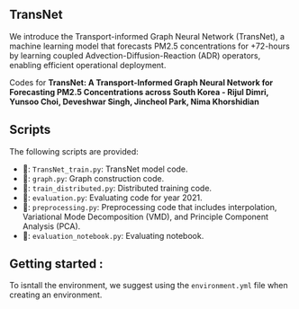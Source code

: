 ## TransNet
We introduce the Transport-informed Graph Neural Network (TransNet), a machine learning model that forecasts PM2.5 concentrations for +72-hours by learning coupled Advection-Diffusion-Reaction (ADR) operators, enabling efficient operational deployment.

Codes for **TransNet: A Transport-Informed Graph Neural Network for Forecasting PM2.5 Concentrations across South Korea - Rijul Dimri, Yunsoo Choi, Deveshwar Singh, Jincheol Park, Nima Khorshidian**

## Scripts
The following scripts are provided:

- 📝: ``TransNet_train.py``: TransNet model code.
- 📝: ``graph.py``: Graph construction code.
- 📝: ``train_distributed.py``: Distributed training code.
- 📝: ``evaluation.py``: Evaluating code for year 2021.
- 📝: ``preprocessing.py``: Preprocessing code that includes interpolation, Variational Mode Decomposition (VMD), and Principle Component Analysis (PCA).
- 📝: ``evaluation_notebook.py``: Evaluating notebook.

## Getting started :
To isntall the environment, we suggest using the `environment.yml` file when creating an environment.
